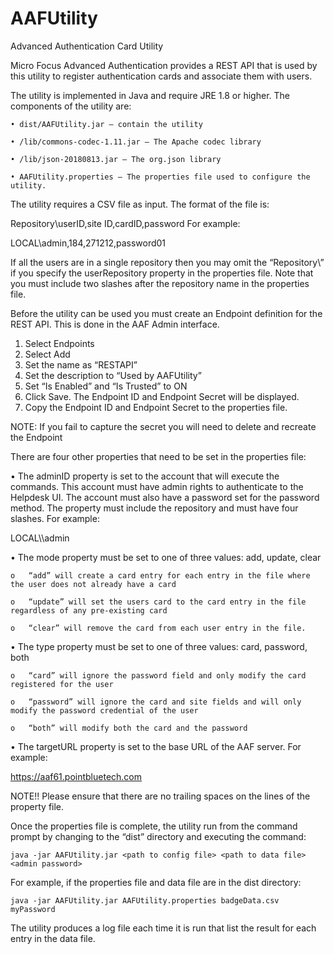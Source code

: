 # AAFUtility
Advanced Authentication Card Utility

Micro Focus Advanced Authentication provides a REST API that is used by this utility to register authentication cards and associate them with users.

The utility is implemented in Java and require JRE 1.8 or higher. The components of the utility are:

	• dist/AAFUtility.jar – contain the utility

	• /lib/commons-codec-1.11.jar – The Apache codec library

	• /lib/json-20180813.jar – The org.json library

	• AAFUtility.properties – The properties file used to configure the utility.

The utility requires a CSV file as input. The format of the file is:

Repository\userID,site ID,cardID,password
For example:

LOCAL\admin,184,271212,password01

If all the users are in a single repository then you may omit the “Repository\” if you specify the userRepository property in the properties file. Note that you must include two slashes after the repository name in the properties file.

Before the utility can be used you must create an Endpoint definition for the REST API. This is done in the AAF Admin interface.

1.	Select Endpoints
2.	Select Add
3.	Set the name as “RESTAPI”
4.	Set the description to “Used by AAFUtility”
5.	Set “Is Enabled” and “Is Trusted” to ON
6.	Click Save. The Endpoint ID and Endpoint Secret will be displayed.
7.	Copy the Endpoint ID and Endpoint Secret to the properties file.

NOTE:  If you fail to capture the secret you will need to delete and recreate the Endpoint

There are four other properties that need to be set in the properties file:

•	The adminID property is set to the account that will execute the commands. This account must have admin rights to authenticate to the Helpdesk UI. The account must also have a password set for the password method. The property must include the repository and must have four slashes. For example:

LOCAL\\\\admin

•	The mode property must be set to one of three values: add, update, clear

	o	“add” will create a card entry for each entry in the file where the user does not already have a card
	
	o	“update” will set the users card to the card entry in the file regardless of any pre-existing card
	
	o	“clear” will remove the card from each user entry in the file.
	
•	The type property must be set to one of three values: card, password, both

	o	“card” will ignore the password field and only modify the card registered for the user
	
	o	“password” will ignore the card and site fields and will only modify the password credential of the user
	
	o	“both” will modify both the card and the password

•	The targetURL property is set to the base URL of the AAF server. For example:

https://aaf61.pointbluetech.com

NOTE!! Please ensure that there are no trailing spaces on the lines of the property file.


Once the properties file is complete, the utility run from the command prompt by changing to the “dist” directory and executing the command:

	java -jar AAFUtility.jar <path to config file> <path to data file> <admin password>

For example, if the properties file and data file are in the dist directory:

	java -jar AAFUtility.jar AAFUtility.properties badgeData.csv myPassword

The utility produces a log file each time it is run that list the result for each entry in the data file.
